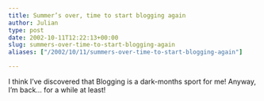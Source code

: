 ```yaml
---
title: Summer’s over, time to start blogging again
author: Julian
type: post
date: 2002-10-11T12:22:13+00:00
slug: summers-over-time-to-start-blogging-again 
aliases: ["/2002/10/11/summers-over-time-to-start-blogging-again"]

---
```

I think I&#8217;ve discovered that Blogging is a dark-months sport for me! Anyway, I&#8217;m back&#8230; for a while at least!
